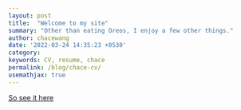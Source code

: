 ```yaml
---
layout: post
title:  "Welcome to my site"
summary: "Other than eating Oreos, I enjoy a few other things."
author: chacewang
date: '2022-03-24 14:35:23 +0530'
category: 
keywords: CV, resume, chace
permalink: /blog/chace-cv/
usemathjax: true
---
```



<object data="../../assets/Chace_Wang_CV.pdf"  width="600" hgeight="800" type='application/pdf'></object>

<a href="../../assets/Chace_Wang_CV.pdf"> So see it here <a/>